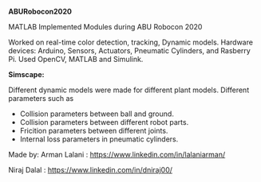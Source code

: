 **ABURobocon2020**

MATLAB Implemented Modules during ABU Robocon 2020

Worked on real-time color detection, tracking, Dynamic models.
Hardware devices: Arduino, Sensors, Actuators, Pneumatic Cylinders, and Rasberry Pi. Used OpenCV, MATLAB and Simulink.

**Simscape:**

Different dynamic models were made for different plant models.
Different parameters such as
- Collision parameters between ball and ground.
- Collision parameters between different robot parts.
- Fricition parameters between different joints.
- Internal loss parameters in pneumatic cylinders.

Made by: 
Arman Lalani : https://www.linkedin.com/in/lalaniarman/

Niraj Dalal : https://www.linkedin.com/in/dniraj00/
